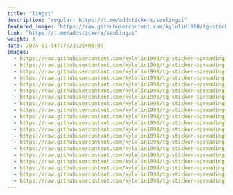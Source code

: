 ```yaml
---
title: "lingzi"
description: "regular: https://t.me/addstickers/saolingzi"
featured_image: "https://raw.githubusercontent.com/kylelin1998/tg-sticker-spreading-worldwide-images/main/img/2b361efb-91d1-4422-842b-ca1bd92a08bc.jpg"
link: "https://t.me/addstickers/saolingzi"
weight: 3
date: 2024-01-14T17:23:25+08:00
images:
  - https://raw.githubusercontent.com/kylelin1998/tg-sticker-spreading-worldwide-images/main/img/2b361efb-91d1-4422-842b-ca1bd92a08bc.jpg
  - https://raw.githubusercontent.com/kylelin1998/tg-sticker-spreading-worldwide-images/main/img/03cbf8f1-1ad3-4d8c-9ffc-4e3d3ca58dfc.jpg
  - https://raw.githubusercontent.com/kylelin1998/tg-sticker-spreading-worldwide-images/main/img/ac303abd-fcaf-41e1-af66-a16e8004be0b.jpg
  - https://raw.githubusercontent.com/kylelin1998/tg-sticker-spreading-worldwide-images/main/img/bb88f9e7-8111-47b4-aabd-ae50bc2c96a0.jpg
  - https://raw.githubusercontent.com/kylelin1998/tg-sticker-spreading-worldwide-images/main/img/d458a682-6780-4ecb-9ffc-baea33668264.jpg
  - https://raw.githubusercontent.com/kylelin1998/tg-sticker-spreading-worldwide-images/main/img/deecaacf-a088-4dfd-b38c-cdbc351d0fec.jpg
  - https://raw.githubusercontent.com/kylelin1998/tg-sticker-spreading-worldwide-images/main/img/37930652-0250-41c2-9a0e-f7ce4578d660.jpg
  - https://raw.githubusercontent.com/kylelin1998/tg-sticker-spreading-worldwide-images/main/img/9dde123f-730f-4801-8efe-6eb71ee32f97.jpg
  - https://raw.githubusercontent.com/kylelin1998/tg-sticker-spreading-worldwide-images/main/img/bcbd5ab8-d79f-4c3e-bac2-76638501eb67.jpg
  - https://raw.githubusercontent.com/kylelin1998/tg-sticker-spreading-worldwide-images/main/img/892c368d-a3a1-4cd5-9984-370a2f6566a9.jpg
  - https://raw.githubusercontent.com/kylelin1998/tg-sticker-spreading-worldwide-images/main/img/1f6c7f57-a092-4d14-9269-e2c08d4ca63f.jpg
  - https://raw.githubusercontent.com/kylelin1998/tg-sticker-spreading-worldwide-images/main/img/d210c44e-97fc-45d3-900b-055db4f2219d.jpg
  - https://raw.githubusercontent.com/kylelin1998/tg-sticker-spreading-worldwide-images/main/img/d4c000e5-5bba-4c74-946c-46241754ac61.jpg
  - https://raw.githubusercontent.com/kylelin1998/tg-sticker-spreading-worldwide-images/main/img/93c921eb-7d0b-41bf-87fe-582d6c8ab7ca.jpg
  - https://raw.githubusercontent.com/kylelin1998/tg-sticker-spreading-worldwide-images/main/img/6442a3ee-df0e-4d25-9c6c-6238c196d913.jpg
  - https://raw.githubusercontent.com/kylelin1998/tg-sticker-spreading-worldwide-images/main/img/ea21d856-d292-445b-82a1-1c3909996065.jpg
  - https://raw.githubusercontent.com/kylelin1998/tg-sticker-spreading-worldwide-images/main/img/04459a2e-af87-4998-98f2-80c18e007361.jpg
  - https://raw.githubusercontent.com/kylelin1998/tg-sticker-spreading-worldwide-images/main/img/85fc0295-65c8-4c1c-b6d1-980c1e971cab.jpg
  - https://raw.githubusercontent.com/kylelin1998/tg-sticker-spreading-worldwide-images/main/img/adcb10c6-86e1-4298-89dc-288fad71e0af.jpg
  - https://raw.githubusercontent.com/kylelin1998/tg-sticker-spreading-worldwide-images/main/img/92def2ea-43f1-43fc-89f0-f1f249fe08fc.jpg
---
```

